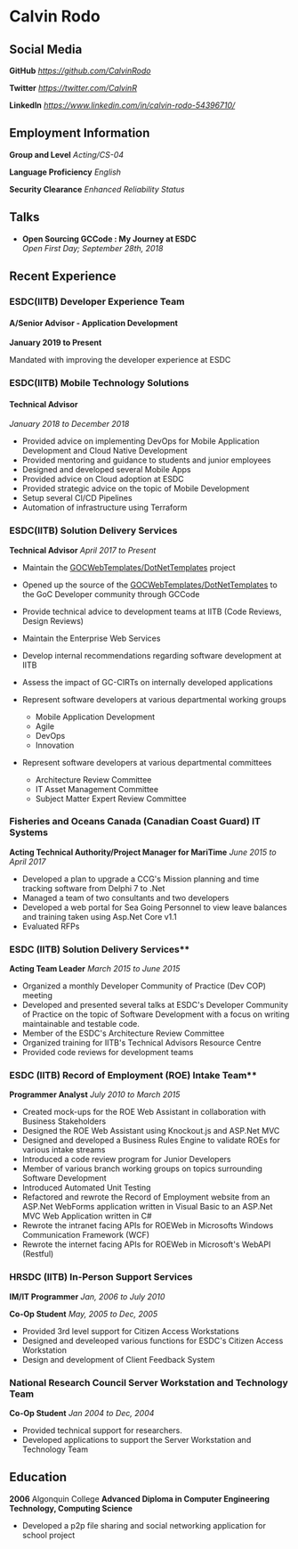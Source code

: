 # Calvin Rodo

## Social Media
**GitHub** *https://github.com/CalvinRodo*

**Twitter** *https://twitter.com/CalvinR*

**LinkedIn** *https://www.linkedin.com/in/calvin-rodo-54396710/*

## Employment Information

**Group and Level** *Acting/CS-04*

**Language Proficiency** *English*

**Security Clearance** *Enhanced Reliability Status*

## Talks

- **Open Sourcing GCCode : My Journey at ESDC**  
   *Open First Day; September 28th, 2018*

## Recent Experience
 
### ESDC(IITB) Developer Experience Team

#### A/Senior Advisor - Application Development
**January 2019 to Present**

Mandated with improving the developer experience at ESDC


### ESDC(IITB) Mobile Technology Solutions

#### Technical Advisor
*January 2018 to December 2018*

- Provided advice on implementing DevOps for Mobile Application Development and Cloud Native Development
- Provided mentoring and guidance to students and junior employees
- Designed and developed several Mobile Apps
- Provided advice on Cloud adoption at ESDC
- Provided strategic advice on the topic of Mobile Development
- Setup several CI/CD Pipelines
- Automation of infrastructure using Terraform


### ESDC(IITB) Solution Delivery Services

**Technical Advisor** *April 2017 to Present*

- Maintain the [GOCWebTemplates/DotNetTemplates](http://gitlab.ssc.etg.gc.ca/GOCWebTemplates/DotNetTemplates) project
- Opened up the source of the [GOCWebTemplates/DotNetTemplates](http://gitlab.ssc.etg.gc.ca/GOCWebTemplates/DotNetTemplates) to the GoC Developer community through GCCode
- Provide technical advice to development teams at IITB (Code Reviews, Design Reviews)
- Maintain the Enterprise Web Services
- Develop internal recommendations regarding software development at IITB
- Assess the impact of GC-CIRTs on internally developed applications

- Represent software developers at various departmental working groups
  - Mobile Application Development
  - Agile
  - DevOps
  - Innovation

- Represent software developers at various departmental committees
  - Architecture Review Committee
  - IT Asset Management Committee
  - Subject Matter Expert Review Committee


### Fisheries and Oceans Canada (Canadian Coast Guard) IT Systems

**Acting Technical Authority/Project Manager for MariTime** *June 2015 to April 2017*

- Developed a plan to upgrade a CCG's Mission planning and time tracking software from Delphi 7 to .Net
- Managed a team of two consultants and two developers
- Developed a web portal for Sea Going Personnel to view leave balances and training taken using Asp.Net Core v1.1
- Evaluated RFPs

### ESDC (IITB) Solution Delivery Services**

**Acting Team Leader** *March 2015 to June 2015*

- Organized a monthly Developer Community of Practice (Dev COP) meeting
- Developed and presented several talks at ESDC's Developer Community of Practice on the topic of Software Development with a focus on writing maintainable and testable code.
- Member of the ESDC's Architecture Review Committee
- Organized training for IITB's Technical Advisors Resource Centre
- Provided code reviews for development teams

### ESDC (IITB) Record of Employment (ROE) Intake Team**

**Programmer Analyst** *July 2010 to March 2015*

- Created mock-ups for the ROE Web Assistant in collaboration with Business Stakeholders
- Designed the ROE Web Assistant using Knockout.js and ASP.Net MVC
- Designed and developed a Business Rules Engine to validate ROEs for various intake streams
- Introduced a code review program for Junior Developers
- Member of various branch working groups on topics surrounding Software Development
- Introduced Automated Unit Testing
- Refactored and rewrote the Record of Employment website from an ASP.Net WebForms application written in Visual Basic to an ASP.Net MVC Web Application written in C#
- Rewrote the intranet facing APIs for ROEWeb in Microsofts Windows Communication Framework (WCF)
- Rewrote the internet facing APIs for ROEWeb in Microsoft's WebAPI (Restful)

### HRSDC (IITB) In-Person Support Services

**IM/IT Programmer** *Jan, 2006 to July 2010*

**Co-Op Student** *May, 2005 to Dec, 2005*

- Provided 3rd level support for Citizen Access Workstations
- Designed and develeoped various functions for ESDC's Citizen Access Workstation
- Design and development of Client Feedback System

### National Research Council Server Workstation and Technology Team

**Co-Op Student** *Jan 2004 to Dec, 2004*

- Provided technical support for researchers.
- Developed applications to support the Server Workstation and Technology Team

## Education

**2006** Algonquin College **Advanced Diploma in Computer Engineering Technology, Computing Science**
- Developed a p2p file sharing and social networking application for school project
